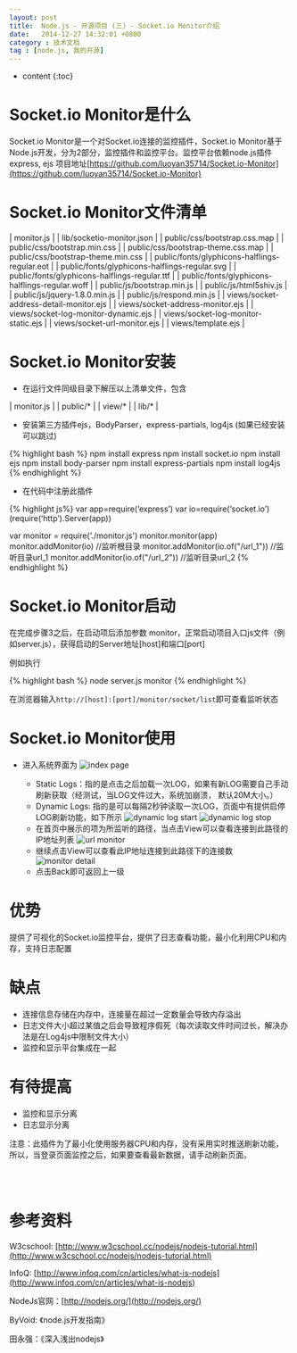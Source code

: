 ```yaml
---
layout: post
title:  Node.js - 开源项目 (三) - Socket.io Monitor介绍
date:   2014-12-27 14:32:01 +0800
category : 技术文档
tag : [node.js, 我的开源]
---
```


* content
{:toc}


Socket.io Monitor是什么
==============================

Socket.io Monitor是一个对Socket.io连接的监控插件，Socket.io Monitor基于Node.js开发，分为2部分，监控插件和监控平台。监控平台依赖node.js插件express, ejs
项目地址[https://github.com/luoyan35714/Socket.io-Monitor](https://github.com/luoyan35714/Socket.io-Monitor)

Socket.io Monitor文件清单
==============================

| monitor.js |
| lib/socketio-monitor.json |
| public/css/bootstrap.css.map |
| public/css/bootstrap.min.css |
| public/css/bootstrap-theme.css.map |
| public/css/bootstrap-theme.min.css |
| public/fonts/glyphicons-halflings-regular.eot |
| public/fonts/glyphicons-halflings-regular.svg |
| public/fonts/glyphicons-halflings-regular.ttf |
| public/fonts/glyphicons-halflings-regular.woff |
| public/js/bootstrap.min.js |
| public/js/html5shiv.js |
| public/js/jquery-1.8.0.min.js |
| public/js/respond.min.js |
| views/socket-address-detail-monitor.ejs |
| views/socket-address-monitor.ejs |
| views/socket-log-monitor-dynamic.ejs |
| views/socket-log-monitor-static.ejs |
| views/socket-url-monitor.ejs |
| views/template.ejs |

Socket.io Monitor安装
==============================

* 在运行文件同级目录下解压以上清单文件，包含

| monitor.js |
| public/* |
| view/* |
| lib/* |

* 安装第三方插件ejs，BodyParser，express-partials, log4js (如果已经安装可以跳过)

{% highlight bash %}
npm install express
npm install socket.io
npm install ejs
npm install body-parser
npm install express-partials
npm install log4js
{% endhighlight %}

* 在代码中注册此插件

{% highlight js%}
var app=require(‘express’)
var io=require(‘socket.io’)(require(‘http’).Server(app))

var monitor = require('./monitor.js')
monitor.monitor(app)
monitor.addMonitor(io) //监听根目录
monitor.addMonitor(io.of("/url_1")) //监听目录url_1
monitor.addMonitor(io.of("/url_2")) //监听目录url_2
{% endhighlight %}

Socket.io Monitor启动
==============================

在完成步骤3之后，在启动项后添加参数 monitor，正常启动项目入口js文件（例如server.js），获得启动的Server地址[host]和端口[port]

例如执行

{% highlight bash %}
node server.js monitor
{% endhighlight %}

在浏览器输入`http://[host]:[port]/monitor/socket/list`即可查看监听状态

Socket.io Monitor使用
==============================

* 进入系统界面为
![index page](/images/blog/nodejs/3_socket_io_monitor/1_index_page.png)

	- Static Logs：指的是点击之后加载一次LOG，如果有新LOG需要自己手动刷新获取（经测试，当LOG文件过大，系统加崩溃， 默认20M大小。）
	- Dynamic Logs: 指的是可以每隔2秒钟读取一次LOG，页面中有提供启停LOG刷新功能，如下所示
	![dynamic log start](/images/blog/nodejs/3_socket_io_monitor/2_dynamic_log_start.png)
	![dynamic log stop](/images/blog/nodejs/3_socket_io_monitor/3_dynamic_log_stop.png)
	- 在首页中展示的项为所监听的路径，当点击View可以查看连接到此路径的IP地址列表
	![url monitor](/images/blog/nodejs/3_socket_io_monitor/4_url_monitor.png)
	- 继续点击View可以查看此IP地址连接到此路径下的连接数
	![monitor detail](/images/blog/nodejs/3_socket_io_monitor/5_monitor_detail.png)
	- 点击Back即可返回上一级

优势
==============================

提供了可视化的Socket.io监控平台，提供了日志查看功能，最小化利用CPU和内存，支持日志配置

缺点
==============================

* 连接信息存储在内存中，连接量在超过一定数量会导致内存溢出
* 日志文件大小超过某值之后会导致程序假死（每次读取文件时间过长，解决办法是在Log4js中限制文件大小）
* 监控和显示平台集成在一起

有待提高
==============================

* 监控和显示分离
* 日志显示分离

注意：此插件为了最小化使用服务器CPU和内存，没有采用实时推送刷新功能，所以，当登录页面监控之后，如果要查看最新数据，请手动刷新页面。

<br>
<br>

参考资料
==============================

W3cschool: [http://www.w3cschool.cc/nodejs/nodejs-tutorial.html](http://www.w3cschool.cc/nodejs/nodejs-tutorial.html)

InfoQ: [http://www.infoq.com/cn/articles/what-is-nodejs](http://www.infoq.com/cn/articles/what-is-nodejs)

NodeJs官网：[http://nodejs.org/](http://nodejs.org/)

ByVoid: 《node.js开发指南》

田永强：《深入浅出nodejs》